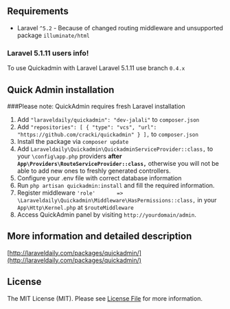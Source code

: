 ## Requirements
* Laravel `^5.2` - Because of changed routing middleware and unsupported package `illuminate/html`

### Laravel 5.1.11 users info!
To use Quickadmin with Laravel Laravel 5.1.11 use branch `0.4.x`

## Quick Admin installation

###Please note: QuickAdmin requires fresh Laravel installation

1. Add `"laraveldaily/quickadmin": "dev-jalali"` to `composer.json`
2. Add `"repositories": [
        {
            "type": "vcs",
            "url": "https://github.com/cracki/quickadmin"
        }
    ],` to  `composer.json`
3. Install the package via `composer update`
2. Add `Laraveldaily\Quickadmin\QuickadminServiceProvider::class,` to your `\config\app.php` providers **after `App\Providers\RouteServiceProvider::class,`** otherwise you will not be able to add new ones to freshly generated controllers.
3. Configure your .env file with correct database information
4. Run `php artisan quickadmin:install` and fill the required information.
5. Register middleware `'role'       => \Laraveldaily\Quickadmin\Middleware\HasPermissions::class,` in your `App\Http\Kernel.php` at `$routeMiddleware`
6. Access QuickAdmin panel by visiting `http://yourdomain/admin`.

## More information and detailed description
[http://laraveldaily.com/packages/quickadmin/](http://laraveldaily.com/packages/quickadmin/)

## License
The MIT License (MIT). Please see [License File](license.md) for more information.

